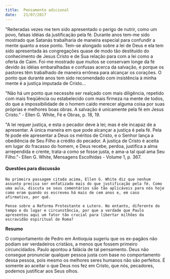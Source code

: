 ```yaml
---
title:  Pensamento adicional
date:   21/07/2017
---
```


"Reiteradas vezes me tem sido apresentado o perigo de nutrir, como um povo, falsas idéias da justificação pela fé. Durante anos tem-me sido mostrado que Satanás trabalharia de maneira especial para confundir a mente quanto a esse ponto. Tem-se alongado sobre a lei de Deus e ela tem sido apresentada às congregações quase de modo tão destituído do conhecimento de Jesus Cristo e de Sua relação para com a lei como a oferta de Caim. Foi-me mostrado que muitos se conservam longe da fé devido às idéias embaralhadas e confusas acerca da salvação, e porque os pastores têm trabalhado de maneira errônea para alcançar os corações. O ponto que durante anos tem sido recomendado com insistência à minha mente é a justiça imputada de Cristo...

"Não há um ponto que necessite ser realçado com mais diligência, repetido com mais freqüência ou estabelecido com mais firmeza na mente de todos, do que a impossibilidade de o homem caído merecer alguma coisa por suas próprias e melhores boas obras. A salvação é unicamente pela fé em Jesus Cristo." - Ellen G. White, Fé e Obras, p. 18, 19.

"A lei requer justiça, e esta o pecador deve à lei; mas é ele incapaz de a apresentar. A única maneira em que pode alcançar a justiça é pela fé. Pela fé pode ele apresentar a Deus os méritos de Cristo, e o Senhor lança a obediência de Seu Filho a crédito do pecador. A justiça de Cristo é aceita em lugar do fracasso do homem, e Deus recebe, perdoa, justifica a alma arrependida e crente, trata-a como se fosse justa, e ama-a tal qual ama Seu Filho."- Ellen G. White, Mensagens Escolhidas - Volume 1, p. 367.

#### Questões para discussão

`Na primeira passagem citada acima, Ellen G. White diz que nenhum assunto precisa ser enfatizado mais do que justificação pela fé. Como uma aula, discuta se seus comentários são tão aplicáveis ​​para nós hoje como eram quando os escreveu há mais de cem anos e, em caso afirmativo, por quê.`

`Pense sobre a Reforma Protestante e Lutero. No entanto, diferente do tempo e do lugar e circunstância, por que a verdade que Paulo apresentou aqui um fator tão crucial para libertar milhões da escravidão espiritual de Roma?`

**Resumo**

O comportamento de Pedro em Antioquia sugeriu que os ex-pagãos não podiam ser verdadeiros cristãos, a menos que fossem primeiro circuncidados. Paulo apontou a falácia de tal pensamento. Deus não consegue pronunciar qualquer pessoa justa com base no comportamento dessa pessoa, pois mesmo os melhores seres humanos não são perfeitos. É somente ao aceitar o que Deus nos fez em Cristo, que nós, pecadores, podemos justificar aos Seus olhos.